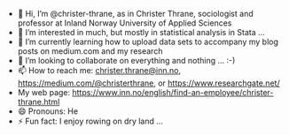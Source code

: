 - 👋 Hi, I’m @christer-thrane, as in Christer Thrane, sociologist and professor at Inland Norway University of Applied Sciences
- 👀 I’m interested in much, but mostly in statistical analysis in Stata ...
- 🌱 I’m currently learning how to upload data sets to accompany my blog posts on medium.com and my research 
- 💞️ I’m looking to collaborate on everything and nothing ... :-)
- 📫 How to reach me: christer.thrane@inn.no, https://medium.com/@christerthrane, or https://www.researchgate.net/
- My web page: https://www.inn.no/english/find-an-employee/christer-thrane.html
- 😄 Pronouns: He
- ⚡ Fun fact: I enjoy rowing on dry land ...

<!---
christer-thrane/christer-thrane is a ✨ special ✨ repository because its `README.md` (this file) appears on your GitHub profile.
You can click the Preview link to take a look at your changes.
--->

